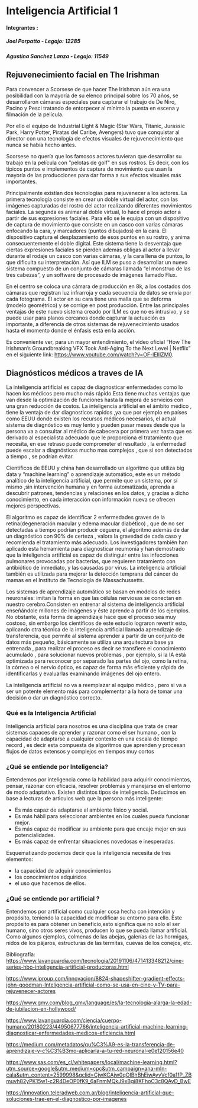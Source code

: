 # Inteligencia Artificial 1

#### **Integrantes** : 
##### Joel Porpatto  - Legajo: 12285
##### Agustina Sanchez Lanza - Legajo: 11549

## Rejuvenecimiento facial en The Irishman
Para convencer a Scorsese de que hacer The Irishman aún era una posibilidad con la mayoría de su elenco principal sobre los 70 años, se desarrollaron cámaras especiales para capturar el trabajo de De Niro, Pacino y Pesci tratando de entorpecer al mínimo la puesta en escena y filmación de la película. 

Por ello el equipo de Industrial Light & Magic (Star Wars, Titanic, Jurassic Park, Harry Potter, Piratas del Caribe, Avengers) tuvo que conquistar al director con una tecnología de efectos visuales de rejuvenecimiento que nunca se había hecho antes. 

Scorsese no quería que los famosos actores tuvieran que desarrollar su trabajo en la película con "pelotas de golf" en sus rostros. Es decir, con los típicos puntos e implementos de captura de movimiento que usan la mayoría de las producciones para dar forma a sus efectos visuales más importantes.

Principalmente existían dos tecnologías para rejuvenecer a los actores. La primera tecnología consiste en crear un doble virtual del actor, con las imágenes capturadas del rostro del actor realizando diferentes movimientos faciales. La segunda es animar al doble virtual, lo hace el propio actor a partir de sus expresiones faciales. Para ello se le equipa con un dispositivo de captura de movimiento que consiste en un casco con varias cámaras enfocando la cara, y marcadores (puntos dibujados) en la cara. El dispositivo captura el desplazamiento de esos puntos en su rostro, y anima consecuentemente el doble digital. Este sistema tiene la desventaja que ciertas expresiones faciales se pierden además obligas al actor a llevar durante el rodaje un casco con varias cámaras, y la cara llena de puntos, lo que dificulta su interpretación.
Así que ILM se puso a desarrollar un nuevo sistema compuesto de un conjunto de cámaras llamada “el monstruo de las tres cabezas”, y un software de procesado de imágenes llamado Flux.

En el centro se coloca una cámara de producción en 8k, a los costados dos cámaras que registran luz infrarroja y cada secuencia de datos se envía por cada fotograma. El actor en su cara tiene una malla que se deforma (modelo geométrico) y se corrige en post producción. 
Entre las principales ventajas de este nuevo sistema creado por ILM es que no es intrusivo, y se puede usar para planos cercanos donde capturar la actuación es importante, a diferencia de otros sistemas de rejuvenecimiento usados hasta el momento donde el énfasis está en la acción.

Es conveniente ver, para un mayor entendimiento, el video oficial “How The Irishman’s Groundbreaking VFX Took Anti-Aging To the Next Level | Netflix” en el siguiente link: https://www.youtube.com/watch?v=OF-lElIlZM0.


## Diagnósticos médicos a traves de IA

La inteligencia artificial es capaz de diagnosticar enfermedades como lo hacen los médicos pero mucho más rápido.Esta tiene muchas ventajas que van desde la optimización de funciones hasta la mejora de servicios con una gran reducción de costos.
La inteligencia artificial en el ámbito médico , tiene la ventaja de dar diagnosticos rapidos ,ya que por ejemplo en países como EEUU donde existen los recursos médicos necesarios, el actual sistema de diagnóstico es muy lento y pueden pasar meses desde que la persona va a consultar al médico de cabecera por primera vez hasta que es derivado al especialista adecuado que le proporciona el tratamiento que necesita, en ese retraso puede comprometer el resultado , la enfermedad puede escalar a diagnósticos mucho mas complejos , que si son detectados a tiempo , se podrían evitar. 

Científicos de EEUU y china han desarrollado un algoritmo que utiliza big data y “machine learning” o aprendizaje automático, este es un método analítico de la inteligencia artificial, que permite que un sistema, por sí mismo ,sin intervención humana y en forma automatizada, aprenda a descubrir patrones, tendencias y relaciones en los datos, y gracias a dicho conocimiento, en cada interacción con información nueva se ofrecen mejores perspectivas.

El algoritmo es capaz de identificar 2 enfermedades graves de la retina(degeneración macular y edema macular diabético) , que de no ser detectadas a tiempo podrían producir ceguera, el algoritmo además de dar un diagnóstico con 90% de certeza , valora la gravedad de cada caso y recomienda el tratamiento más adecuado. 
Los investigadores también han aplicado esta herramienta para diagnosticar neumonía y han demostrado que la inteligencia artificial es capaz de distinguir entre las infecciones pulmonares provocadas por bacterias, que requieren tratamiento con antibiótico de inmediato, y las causadas por virus.
La inteligencia artificial también es utilizada para mejorar la detección temprana del cáncer de mamas en el Instituto de Tecnología de Massachussetts.

Los sistemas de aprendizaje automático se basan en modelos de redes neuronales: imitan la forma en que las células nerviosas se conectan en nuestro cerebro.Consisten en entrenar al sistema de inteligencia artificial enseñándole millones de imágenes y éste aprende a partir de los ejemplos. No obstante, esta forma de aprendizaje hace que el proceso sea muy costoso, sin embargo los científicos de este estudio lograron revertir esto, aplicando otra técnica de la inteligencia artificial llamada aprendizaje de transferencia, que permite al sistema aprender a partir de un conjunto de datos más pequeño, básicamente se utiliza una arquitectura base ya entrenada , para realizar el proceso es decir se transfiere el conocimiento acumulado , para solucionar nuevos problemas , por ejemplo, si la IA está optimizada para reconocer por separado las partes del ojo, como la retina, la córnea o el nervio óptico, es capaz de forma más eficiente y rápida de identificarlas y evaluarlas examinando imágenes del ojo entero.

La inteligencia artificial no va a reemplazar al equipo médico , pero si va a ser un potente elemento más para complementar a la hora de tomar una decisión o dar un diagnóstico correcto.


### Qué es la Inteligencia Artificial

Inteligencia artificial para nosotros es una disciplina que trata de crear sistemas capaces de aprender y razonar como el ser humano , con la capacidad de adaptarse a cualquier contexto en una escala de tiempo record , es decir esta compuesta de algoritmos que aprenden y procesan flujos de datos extensos y complejos en tiempos muy cortos 

### ¿Qué se entiende por Inteligencia?

Entendemos por inteligencia como la habilidad para adquirir conocimientos, pensar, razonar con eficacia, resolver problemas y manejarse en el entorno de modo adaptativo. Existen distintos tipos de inteligencia. Deducimos en base a lecturas de articulos web que la persona más inteligente:
- Es más capaz de adaptarse al ambiente físico y social.
- Es más hábil para seleccionar ambientes en los cuales pueda funcionar mejor.
- Es más capaz de modificar su ambiente para que encaje mejor en sus potencialidades.
- Es más capaz de enfrentar situaciones novedosas e inesperadas.

Esquematizando podemos decir que la inteligencia necesita de tres elementos:
- la capacidad de adquirir conocimientos
- los conocimientos adquiridos
- el uso que hacemos de ellos.


### ¿Qué se entiende por artificial ?

Entendemos por artificial como cualquier cosa hecha con intención y propósito, teniendo la capacidad de modificar su entorno para ello. Este propósito es para obtener un beneficio,esto significa que no solo el ser humano, sino otros seres vivos, producen lo que se pueda llamar artificial. Como algunos ejemplos, colmenas de las abejas, galerías de las hormigas, nidos de los pájaros, estructuras de las termitas, cuevas de los conejos, etc.


Bibliografía:
https://www.lavanguardia.com/tecnologia/20191106/471413348212/cine-series-hbo-inteligencia-artificial-productoras.html

https://www.iproup.com/innovacion/8824-shapeshifter-gradient-effects-john-goodman-Inteligencia-artificial-como-se-usa-en-cine-y-TV-para-rejuvenecer-actores

https://www.gmv.com/blog_gmv/language/es/la-tecnologia-alarga-la-edad-de-jubilacion-en-hollywood/

https://www.lavanguardia.com/ciencia/cuerpo-humano/20180223/44950677766/inteligencia-artificial-machine-learning-diagnosticar-enfermedades-medicos-eficiencia.html

https://medium.com/metadatos/qu%C3%A9-es-la-transferencia-de-aprendizaje-y-c%C3%B3mo-aplicarla-a-tu-red-neuronal-e0e120156e40

https://www.sas.com/es_cl/whitepapers/local/machine-learning.html?utm_source=google&utm_medium=cpc&utm_campaign=ana-mln-cala&utm_content=2599998&gclid=CjwKCAjw0qOIBhBhEiwAyvVcf0a1fP_ZBmuvh82yPK15w1-c2R4DeOP0fK9_6aFnmMQkJ9xBgi8KFhoC3c8QAvD_BwE

https://innovation.teleradweb.com.ar/blog/inteligencia-artificial-que-soluciones-trae-en-el-diagnostico-por-imagenes

